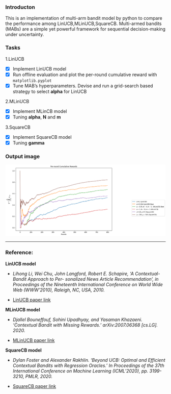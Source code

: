 ### Introducton
This is an implementation of multi-arm bandit model by python to compare the performance among LinUCB,MLinUCB,SquareCB. Multi-armed bandits (MABs) are a simple yet powerful framework for sequential decision-making under uncertainty. 
### Tasks

1.LinUCB
- [x] Implement LinUCB model
- [x] Run offline evaluation and plot the per-round cumulative reward with `matplotlib.pyplot`
- [x] Tune MAB’s hyperparameters. Devise and run a grid-search based strategy to select **alpha** for LinUCB 

2.MLinUCB
- [x] Implement MLinCB model
- [x] Tuning **alpha**, **N** and **m**

3.SquareCB
- [x] Implement SquareCB model
- [x] Tuning **gamma**
 
### Output image

![model performance](https://github.com/zoe-zhang-seu/LinUCB-MLinUCB-SquareCB/blob/main/performance%20comparison.png)

---

### Reference:

**LinUCB model**

- *Lihong Li, Wei Chu, John Langford, Robert E. Schapire, ‘A Contextual-Bandit Approach to Per- sonalized News Article Recommendation’, in Proceedings of the Nineteenth International Conference on World Wide Web (WWW’2010), Raleigh, NC, USA, 2010.*

- [LinUCB paper link](https://arxiv.org/pdf/1003.0146.pdf)

**MLinUCB model**

- *Djallel Bouneffouf, Sohini Upadhyay, and Yasaman Khazaeni. ‘Contextual Bandit with Missing Rewards.’ arXiv:2007.06368 [cs.LG]. 2020.*

- [MLinUCB paper link](https://arxiv.org/pdf/2007.06368.pdf)

**SquareCB model**

- *Dylan Foster and Alexander Rakhlin. ‘Beyond UCB: Optimal and Efficient Contextual Bandits with Regression Oracles.’ In Proceedings of the 37th International Conference on Machine Learning (ICML’2020), pp. 3199-3210, PMLR, 2020.*

- [SquareCB paper link](http://proceedings.mlr.press/v119/foster20a/foster20a.pdf)
